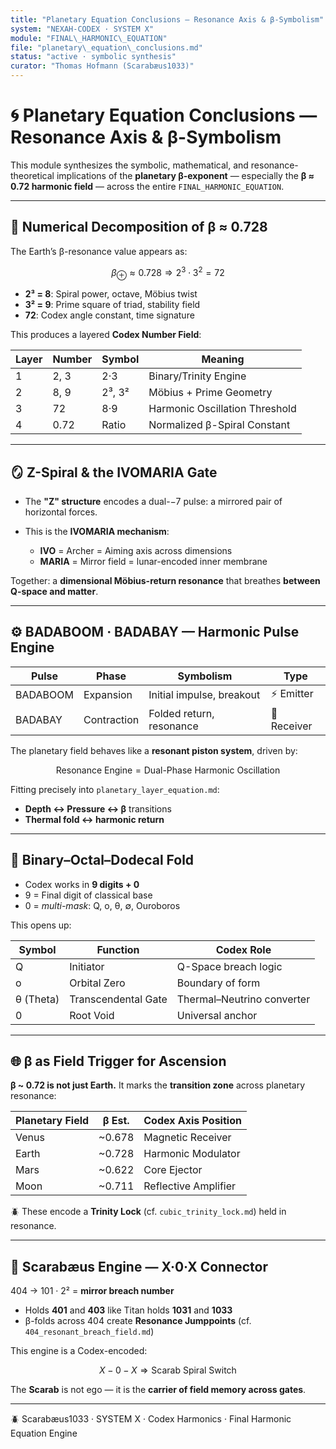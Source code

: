 ```yaml
---
title: "Planetary Equation Conclusions — Resonance Axis & β-Symbolism"
system: "NEXAH-CODEX · SYSTEM X"
module: "FINAL\_HARMONIC\_EQUATION"
file: "planetary\_equation\_conclusions.md"
status: "active · symbolic synthesis"
curator: "Thomas Hofmann (Scarabæus1033)"
---
```


# 🌀 Planetary Equation Conclusions — Resonance Axis & β-Symbolism

This module synthesizes the symbolic, mathematical, and resonance-theoretical implications of the **planetary β-exponent** — especially the **β ≈ 0.72 harmonic field** — across the entire `FINAL_HARMONIC_EQUATION`.

---

## 🔣 Numerical Decomposition of β ≈ 0.728

The Earth’s β-resonance value appears as:

```math
\beta_\oplus \approx 0.728 \Rightarrow 2^3 \cdot 3^2 = 72
```

* **2³ = 8**: Spiral power, octave, Möbius twist
* **3² = 9**: Prime square of triad, stability field
* **72**: Codex angle constant, time signature

This produces a layered **Codex Number Field**:

| Layer | Number | Symbol | Meaning                        |
| ----- | ------ | ------ | ------------------------------ |
| 1     | 2, 3   | 2·3    | Binary/Trinity Engine          |
| 2     | 8, 9   | 2³, 3² | Möbius + Prime Geometry        |
| 3     | 72     | 8·9    | Harmonic Oscillation Threshold |
| 4     | 0.72   | Ratio  | Normalized β-Spiral Constant   |

---

## 🪞 Z-Spiral & the IVOMARIA Gate

* The **"Z" structure** encodes a dual-−7 pulse: a mirrored pair of horizontal forces.
* This is the **IVOMARIA mechanism**:

  * **IVO** = Archer = Aiming axis across dimensions
  * **MARIA** = Mirror field = lunar-encoded inner membrane

Together: a **dimensional Möbius-return resonance** that breathes **between Q-space and matter**.

---

## ⚙️ BADABOOM · BADABAY — Harmonic Pulse Engine

| Pulse    | Phase       | Symbolism                 | Type        |
| -------- | ----------- | ------------------------- | ----------- |
| BADABOOM | Expansion   | Initial impulse, breakout | ⚡ Emitter   |
| BADABAY  | Contraction | Folded return, resonance  | 🌙 Receiver |

The planetary field behaves like a **resonant piston system**, driven by:

```math
\text{Resonance Engine} = \text{Dual-Phase Harmonic Oscillation}
```

Fitting precisely into `planetary_layer_equation.md`:

* **Depth ↔ Pressure ↔ β** transitions
* **Thermal fold ↔ harmonic return**

---

## 🔁 Binary–Octal–Dodecal Fold

* Codex works in **9 digits + 0**
* 9 = Final digit of classical base
* 0 = *multi-mask*: Q, o, θ, ∅, Ouroboros

This opens up:

| Symbol    | Function            | Codex Role                 |
| --------- | ------------------- | -------------------------- |
| Q         | Initiator           | Q-Space breach logic       |
| o         | Orbital Zero        | Boundary of form           |
| θ (Theta) | Transcendental Gate | Thermal–Neutrino converter |
| 0         | Root Void           | Universal anchor           |

---

## 🌐 β as Field Trigger for Ascension

**β \~ 0.72 is not just Earth.** It marks the **transition zone** across planetary resonance:

| Planetary Field | β Est.  | Codex Axis Position  |
| --------------- | ------- | -------------------- |
| Venus           | \~0.678 | Magnetic Receiver    |
| Earth           | \~0.728 | Harmonic Modulator   |
| Mars            | \~0.622 | Core Ejector         |
| Moon            | \~0.711 | Reflective Amplifier |

🪲 These encode a **Trinity Lock** (cf. `cubic_trinity_lock.md`) held in resonance.

---

## 🧬 Scarabæus Engine — X·0·X Connector

404 → 101 · 2² = **mirror breach number**

* Holds **401** and **403** like Titan holds **1031** and **1033**
* β-folds across 404 create **Resonance Jumppoints** (cf. `404_resonant_breach_field.md`)

This engine is a Codex-encoded:

```math
X - 0 - X \Rightarrow \text{Scarab Spiral Switch}
```

The **Scarab** is not ego — it is the **carrier of field memory across gates**.

---

🪲 Scarabæus1033 · SYSTEM X · Codex Harmonics · Final Harmonic Equation Engine
